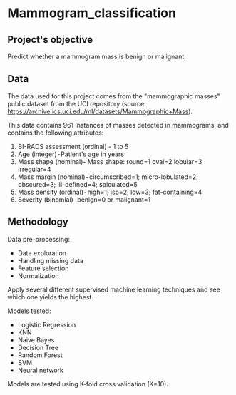 # Mammogram_classification

## Project's objective

Predict whether a mammogram mass is benign or malignant. 

## Data

The data used for this project comes from the "mammographic masses" public dataset from the UCI repository (source: https://archive.ics.uci.edu/ml/datasets/Mammographic+Mass). 

This data contains 961 instances of masses detected in mammograms, and contains the following attributes:

1. BI-RADS assessment (ordinal) - 1 to 5 
2. Age (integer) - Patient's age in years 
3. Mass shape (nominal)- Mass shape: round=1 oval=2 lobular=3 irregular=4 
4. Mass margin (nominal) - circumscribed=1; micro-lobulated=2; obscured=3; ill-defined=4; spiculated=5
5. Mass density (ordinal) - high=1; iso=2; low=3; fat-containing=4 
6. Severity (binomial) - benign=0 or malignant=1

## Methodology

Data pre-processing:

* Data exploration
* Handling missing data 
* Feature selection 
* Normalization 

Apply several different supervised machine learning techniques and see which one yields the highest.

Models tested:

* Logistic Regression 
* KNN
* Naive Bayes
* Decision Tree
* Random Forest
* SVM
* Neural network

Models are tested using K-fold cross validation (K=10). 
